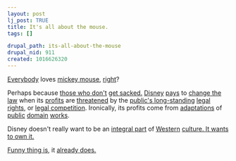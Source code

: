 ```yaml
--- 
layout: post
lj_post: TRUE
title: It's all about the mouse.
tags: []

drupal_path: its-all-about-the-mouse
drupal_nid: 911
created: 1016626320
---
```

<A HREF="http://www.fair.org/media-beat/000330.html">Everybody</A> loves <A HREF="http://www.weac.org/News/1999-00/may00/today.htm">mickey mouse</A>, <A HREF="http://www.fair.org/media-beat/990310.html">right</A>?

Perhaps because <A HREF="
http://www.roaringpenguin.com/dmca-2.php3">those who don't</A> <A HREF="http://www.villagevoice.com/issues/0212/cotts.php">get sacked.</A> <A HREF="http://www.disney.com">Disney</A> <A HREF="http://www.opensecrets.org/industries/summary.asp?Ind=B02&recipdetail=A&sortorder=U&Cycle=All">pays</A> to <A HREF="http://writ.news.findlaw.com/commentary/20020305_sprigman.html">change the law</A> when its <A HREF="http://www.americansc.org.uk/disney.htm">profits</A> are <A HREF="http://www.law.asu.edu/HomePages/Karjala/OpposingCopyrightExtension/publicdomain/Vanpelt-s99.html">threatened</A> by the <A HREF="http://www.unc.edu/~unclng/public-d.htm">public's long-standing</A> <A HREF="http://www.centerforthepublicdomain.org/">legal rights</A>, or <A HREF="http://www.ecommercetimes.com/perl/story/2818.html">legal competition</A>. Ironically, its profits come from <A HREF="http://disney.go.com/disneyvideos/animatedfilms/snowwhite/">adaptations</A> of <A HREF="http://disney.go.com/DisneyBooks/new/hunch/story/hb_8.html">public</A> <A HREF="http://disney.go.com/disneypictures/beautyandthebeast/intro.html">domain</A> <A HREF="http://disney.go.com/DisneyBooks/new/aladdin/story/al_10.html">works</A>.

Disney doesn't really want to be an <A HREF="http://www.wheelock.edu/news/0401/news041301mickey.htm">integral part</A> of <A HREF="http://cyber.law.harvard.edu/eldredvreno/nyt42598.html">Western</A> <A HREF="http://www.americansc.org.uk/disney.htm">culture. <A HREF="http://www.snopes2.com/disney/wdco/daycare.htm">It wants</A> <A HREF="http://www.fair.org/extra/9511/monop.html">to own it.</A>

<A HREF="http://www.washingtonpost.com/wp-dyn/articles/A58177-2002Mar7.html">Funny thing is,</A> it <A HREF="http://www.cjr.org/owners/disney.asp">already does.</A>
